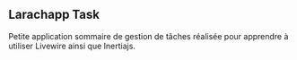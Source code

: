 ## Larachapp Task

Petite application sommaire de gestion de tâches réalisée pour apprendre à utiliser Livewire ainsi que Inertiajs.

